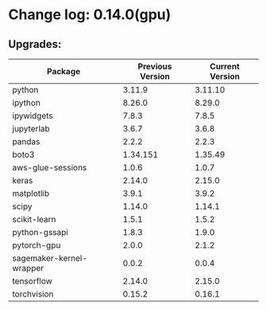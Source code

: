 # Change log: 0.14.0(gpu)

## Upgrades: 

Package | Previous Version | Current Version
---|---|---
python|3.11.9|3.11.10
ipython|8.26.0|8.29.0
ipywidgets|7.8.3|7.8.5
jupyterlab|3.6.7|3.6.8
pandas|2.2.2|2.2.3
boto3|1.34.151|1.35.49
aws-glue-sessions|1.0.6|1.0.7
keras|2.14.0|2.15.0
matplotlib|3.9.1|3.9.2
scipy|1.14.0|1.14.1
scikit-learn|1.5.1|1.5.2
python-gssapi|1.8.3|1.9.0
pytorch-gpu|2.0.0|2.1.2
sagemaker-kernel-wrapper|0.0.2|0.0.4
tensorflow|2.14.0|2.15.0
torchvision|0.15.2|0.16.1
